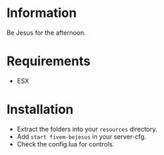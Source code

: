 # Information
Be Jesus for the afternoon.

# Requirements
- ESX

# Installation

* Extract the folders into your `resources` directory.
* Add `start fivem-bejesus` in your server-cfg.
* Check the config.lua for controls.
